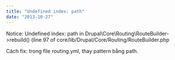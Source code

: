 ```yaml
---
title: "Undefined index: path"
date: "2013-10-27"
---
```


Notice: Undefined index: path in Drupal\\Core\\Routing\\RouteBuilder->rebuild() (line 97 of core/lib/Drupal/Core/Routing/RouteBuilder.php

Cách fix: trong file routing.yml, thay pattern bằng path.
